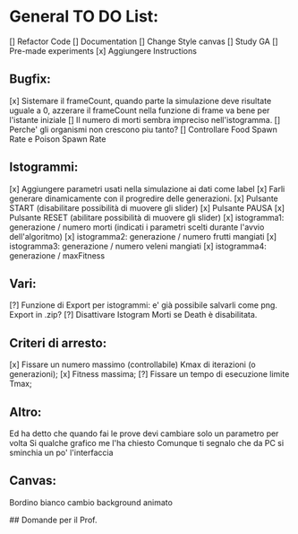 # General TO DO List:
[] Refactor Code
[] Documentation
[] Change Style canvas
[] Study GA
[] Pre-made experiments
[x] Aggiungere Instructions

## Bugfix:
[x] Sistemare il frameCount, quando parte la simulazione deve risultate uguale a 0, azzerare il frameCount nella funzione di frame va bene per l'istante iniziale 
[] Il numero di morti sembra impreciso nell'istogramma.
[] Perche' gli organismi non crescono piu tanto?
[] Controllare Food Spawn Rate e Poison Spawn Rate

## Istogrammi:
[x] Aggiungere parametri usati nella simulazione ai dati come label
[x] Farli generare dinamicamente con il progredire delle generazioni.
[x] Pulsante START (disabilitare possibilità di muovere gli slider)
[x] Pulsante PAUSA
[x] Pulsante RESET (abilitare possibilità di muovere gli slider)
[x] istogramma1: generazione / numero morti (indicati i parametri scelti durante l'avvio dell'algoritmo)
[x] istogramma2: generazione / numero frutti mangiati
[x] istogramma3: generazione / numero veleni mangiati
[x] istogramma4: generazione / maxFitness

## Vari:
[?] Funzione di Export per istogrammi: e' già possibile salvarli come png. Export in .zip?
[?] Disattivare Istogram Morti se Death è disabilitata.

## Criteri di arresto: 
[x] Fissare un numero massimo (controllabile) Kmax di iterazioni (o generazioni);
[x] Fitness massima;
[?] Fissare un tempo di esecuzione limite Tmax;

## Altro:
Ed ha detto che quando fai le prove devi cambiare solo un parametro per volta
Si qualche grafico me l'ha chiesto
Comunque ti segnalo che da PC si sminchia un po' l'interfaccia

## Canvas:

Bordino bianco
cambio background animato

## Domande per il Prof.

